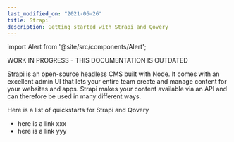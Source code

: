 ```yaml
---
last_modified_on: "2021-06-26"
title: Strapi
description: Getting started with Strapi and Qovery
---
```


import Alert from '@site/src/components/Alert';

<Alert type="warning">

WORK IN PROGRESS - THIS DOCUMENTATION IS OUTDATED

</Alert>

[Strapi](https://strapi.io) is an open-source headless CMS built with Node. It comes with an excellent admin UI that lets your entire team create and manage content for your websites and apps. Strapi makes your content available via an API and can therefore be used in many different ways.

Here is a list of quickstarts for Strapi and Qovery

* here is a link xxx
* here is a link yyy



